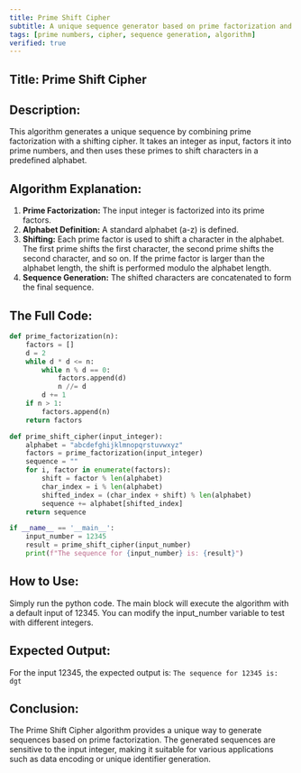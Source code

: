 ```yaml
---
title: Prime Shift Cipher
subtitle: A unique sequence generator based on prime factorization and a shifting cipher.
tags: [prime numbers, cipher, sequence generation, algorithm]
verified: true
---
```


## Title: Prime Shift Cipher

## Description:
This algorithm generates a unique sequence by combining prime factorization with a shifting cipher. It takes an integer as input, factors it into prime numbers, and then uses these primes to shift characters in a predefined alphabet.

## Algorithm Explanation:
1.  **Prime Factorization:** The input integer is factorized into its prime factors.
2.  **Alphabet Definition:** A standard alphabet (a-z) is defined.
3.  **Shifting:** Each prime factor is used to shift a character in the alphabet. The first prime shifts the first character, the second prime shifts the second character, and so on. If the prime factor is larger than the alphabet length, the shift is performed modulo the alphabet length.
4.  **Sequence Generation:** The shifted characters are concatenated to form the final sequence.

## The Full Code:
```python
def prime_factorization(n):
    factors = []
    d = 2
    while d * d <= n:
        while n % d == 0:
            factors.append(d)
            n //= d
        d += 1
    if n > 1:
        factors.append(n)
    return factors

def prime_shift_cipher(input_integer):
    alphabet = "abcdefghijklmnopqrstuvwxyz"
    factors = prime_factorization(input_integer)
    sequence = ""
    for i, factor in enumerate(factors):
        shift = factor % len(alphabet)
        char_index = i % len(alphabet)
        shifted_index = (char_index + shift) % len(alphabet)
        sequence += alphabet[shifted_index]
    return sequence

if __name__ == '__main__':
    input_number = 12345
    result = prime_shift_cipher(input_number)
    print(f"The sequence for {input_number} is: {result}")

```

## How to Use:
Simply run the python code. The main block will execute the algorithm with a default input of 12345. You can modify the input_number variable to test with different integers.

## Expected Output:
For the input 12345, the expected output is: `The sequence for 12345 is: dgt`

## Conclusion:
The Prime Shift Cipher algorithm provides a unique way to generate sequences based on prime factorization. The generated sequences are sensitive to the input integer, making it suitable for various applications such as data encoding or unique identifier generation.
